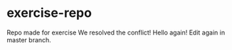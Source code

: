 # exercise-repo
Repo made for exercise
We resolved the conflict!
Hello again!
Edit again in master branch.